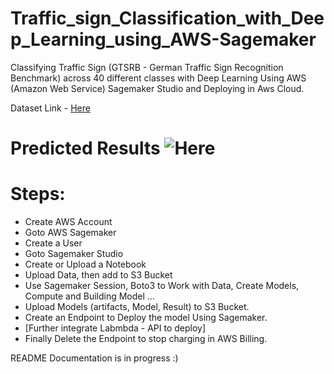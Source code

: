 # Traffic_sign_Classification_with_Deep_Learning_using_AWS-Sagemaker


Classifying Traffic Sign (GTSRB - German Traffic Sign Recognition Benchmark) across 40 different classes with Deep Learning Using AWS (Amazon Web Service) Sagemaker Studio and Deploying in Aws Cloud.

Dataset Link - [Here](https://www.kaggle.com/meowmeowmeowmeowmeow/gtsrb-german-traffic-sign)

# Predicted Results ![Here](https://github.com/Gangadharbhuvan/Traffic_sign_Classification_with_Deep_Learning_using_AWS-Sagemaker/blob/main/img/Predicted_and_Actual_labels.png)

# Steps: 
  - Create AWS Account
  - Goto AWS Sagemaker
  - Create a User
  - Goto Sagemaker Studio
  - Create or Upload a Notebook
  - Upload Data, then add to S3 Bucket
  - Use Sagemaker Session,  Boto3 to Work with Data, Create Models, Compute and Building Model ...
  - Upload Models (artifacts, Model, Result) to S3 Bucket.
  - Create an Endpoint to Deploy the model Using Sagemaker.
  - [Further integrate Labmbda - API to deploy]
  - Finally Delete the Endpoint to stop charging in AWS Billing.

README Documentation is in progress :)
